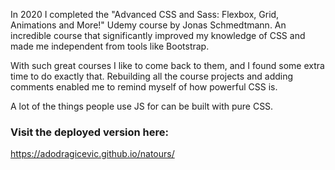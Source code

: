 In 2020 I completed the "Advanced CSS and Sass: Flexbox, Grid, Animations and More!" Udemy course
by Jonas Schmedtmann. An incredible course that significantly improved my knowledge of CSS and made me
independent from tools like Bootstrap.

With such great courses I like to come back to them, and I found some extra time to do exactly that.
Rebuilding all the course projects and adding comments enabled me to remind myself of how powerful CSS is.

A lot of the things people use JS for can be built with pure CSS.

### Visit the deployed version here:
https://adodragicevic.github.io/natours/